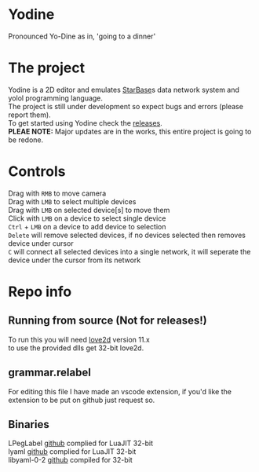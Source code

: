 # Yodine
Pronounced Yo-Dine as in, 'going to a dinner'

# The project
Yodine is a 2D editor and emulates [StarBase](https://store.steampowered.com/app/454120/Starbase/)s data network system and yolol programming language.  
The project is still under development so expect bugs and errors (please report them).  
To get started using Yodine check the [releases](https://github.com/Dude112113/Yodine/releases).  
**PLEAE NOTE:** Major updates are in the works, this entire project is going to be redone.  

# Controls
Drag with `RMB` to move camera  
Drag with `LMB` to select multiple devices  
Drag with `LMB` on selected device\[s\] to move them  
Click with `LMB` on a device to select single device  
`Ctrl` + `LMB` on a device to add device to selection  
`Delete` will remove selected devices, if no devices selected then removes device under cursor  
`C` will connect all selected devices into a single network, it will seperate the device under the cursor from its network  

# Repo info
## Running from source (Not for releases!)
To run this you will need [love2d](http://love2d.org/) version 11.x  
to use the provided dlls get 32-bit love2d.  

## grammar.relabel
For editing this file I have made an vscode extension, if you'd like the extension to be put on github just request so.

## Binaries
LPegLabel [github](https://github.com/sqmedeiros/lpeglabel) complied for LuaJIT 32-bit  
lyaml [github](https://github.com/gvvaughan/lyaml) complied for LuaJIT 32-bit  
libyaml-0-2 [github](https://github.com/yaml/libyaml) compiled for 32-bit  
